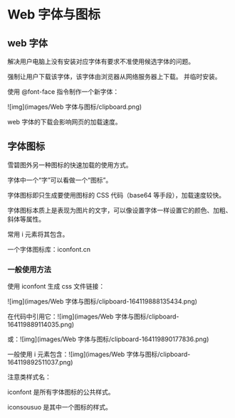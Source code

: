 # Web 字体与图标

## web 字体

解决用户电脑上没有安装对应字体有要求不准使用候选字体的问题。

强制让用户下载该字体，该字体由浏览器从网络服务器上下载。
并临时安装。

使用 @font-face 指令制作一个新字体：

![img](images/Web 字体与图标/clipboard.png)

web 字体的下载会影响网页的加载速度。

## 字体图标

雪碧图外另一种图标的快速加载的使用方式。

字体中一个“字”可以看做一个“图标”。

字体图标即只生成要使用图标的 CSS 代码（base64 等手段），加载速度较快。

字体图标本质上是表现为图片的文字，可以像设置字体一样设置它的颜色、加粗、斜体等属性。

常用 i 元素将其包含。

一个字体图标库：iconfont.cn

### 一般使用方法

使用 iconfont 生成 css 文件链接：

![img](images/Web 字体与图标/clipboard-164119888135434.png)

在代码中引用它：![img](images/Web 字体与图标/clipboard-164119889114035.png)

或：![img](images/Web 字体与图标/clipboard-164119890177836.png)

一般使用 i 元素包含：![img](images/Web 字体与图标/clipboard-164119892511037.png)

注意类样式名：

iconfont 是所有字体图标的公共样式。

iconsousuo 是其中一个图标的样式。
